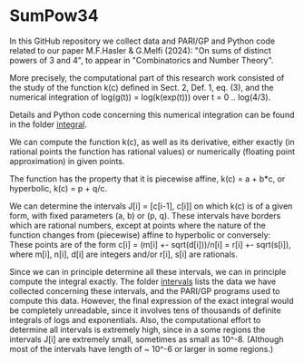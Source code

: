 # SumPow34
In this GitHub repository we collect data and PARI/GP and Python code related to our paper
M.F.Hasler &amp; G.Melfi (2024): "On sums of distinct powers of 3 and 4", to appear in "Combinatorics and Number Theory".

More precisely, the computational part of this research work consisted of the study of the function k(c) defined in Sect. 2, Def. 1, eq. (3), and the numerical integration of log(g(t)) = log(k(exp(t))) over t = 0 .. log(4/3). 

Details and Python code concerning this numerical integration can be found in the folder [integral](integral). 

We can compute the function k(c), as well as its derivative, either exactly (in rational points the function has rational values) or numerically (floating point approximation) in given points.

The function has the property that it is piecewise affine, k(c) = a + b*c, or hyperbolic, k(c) = p + q/c.

We can determine the intervals J[i] = [c[i-1], c[i]] on which k(c) is of a given form, with fixed parameters (a, b) or (p, q).
These intervals have borders which are rational numbers, except at points where the nature of the function changes from (piecewise) affine to hyperbolic or conversely: 
These points are of the form  c[i] = (m[i] +- sqrt(d[i]))/n[i] = r[i] +- sqrt(s[i]), where m[i], n[i], d[i] are integers and/or r[i], s[i] are rationals.

Since we can in principle determine all these intervals, we can in principle compute the integral exactly. 
The folder [intervals](intervals) lists the data we have collected concerning these intervals, and the PARI/GP programs used to compute this data.
However, the final expression of the exact integral would be completely unreadable, since it involves tens of thousands of definite integrals of logs and exponentials.
Also, the computational effort to determine all intervals is extremely high, since in a some regions the intervals J[i] are extremely small, sometimes as small as 10^-8. (Although most of the intervals have length of ~ 10^-6 or larger in some regions.)
